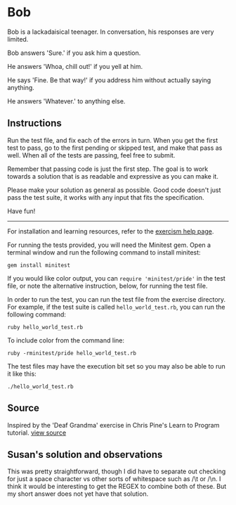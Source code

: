 # Bob

Bob is a lackadaisical teenager. In conversation, his responses are very limited.

Bob answers 'Sure.' if you ask him a question.

He answers 'Whoa, chill out!' if you yell at him.

He says 'Fine. Be that way!' if you address him without actually saying
anything.

He answers 'Whatever.' to anything else.

## Instructions

Run the test file, and fix each of the errors in turn. When you get the
first test to pass, go to the first pending or skipped test, and make
that pass as well. When all of the tests are passing, feel free to
submit.

Remember that passing code is just the first step. The goal is to work
towards a solution that is as readable and expressive as you can make
it.

Please make your solution as general as possible. Good code doesn't just
pass the test suite, it works with any input that fits the
specification.

Have fun!


* * * *

For installation and learning resources, refer to the
[exercism help page](http://exercism.io/languages/ruby).

For running the tests provided, you will need the Minitest gem. Open a
terminal window and run the following command to install minitest:

    gem install minitest

If you would like color output, you can `require 'minitest/pride'` in
the test file, or note the alternative instruction, below, for running
the test file.

In order to run the test, you can run the test file from the exercise
directory. For example, if the test suite is called
`hello_world_test.rb`, you can run the following command:

    ruby hello_world_test.rb

To include color from the command line:

    ruby -rminitest/pride hello_world_test.rb

The test files may have the execution bit set so you may also be able to
run it like this:

    ./hello_world_test.rb


## Source

Inspired by the 'Deaf Grandma' exercise in Chris Pine's Learn to Program tutorial. [view source](http://pine.fm/LearnToProgram/?Chapter=06)


## Susan's solution and observations
This was pretty straightforward, though I did have to separate out checking for just a space character vs other sorts of whitespace such as /\t or /\n.  I think it would be interesting to get the REGEX to combine both of these.  But my short answer does not yet have that solution.
